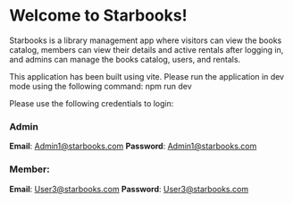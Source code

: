 # Welcome to Starbooks!

Starbooks is a library management app where visitors can view the books catalog,
members can view their details and active rentals after logging in,
and admins can manage the books catalog, users, and rentals.

This application has been built using vite. Please run the application in dev mode using the following command:
npm run dev

Please use the following credentials to login:

### Admin

**Email**: Admin1@starbooks.com
**Password**: Admin1@starbooks.com

### Member:

**Email**: User3@starbooks.com
**Password**: User3@starbooks.com

